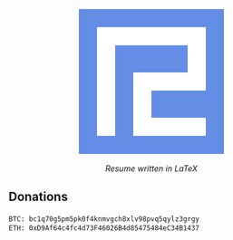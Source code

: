<p align="center">
    <img src="favicon.png">
</p>
<p align="center">
    <em>Resume written in LaTeX</em>
</p>

## Donations
```
BTC: bc1q70g5pm5pk0f4knmvgch8xlv98pvq5qylz3grgy
ETH: 0xD9Af64c4fc4d73F46026B4d85475484eC34B1437
```
